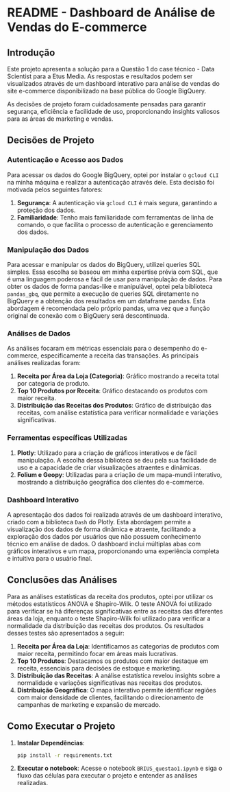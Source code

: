 # README - Dashboard de Análise de Vendas do E-commerce

## Introdução

Este projeto apresenta a solução para a Questão 1 do case técnico - Data Scientist para a Etus Media. As respostas e resultados podem ser visualizados através de um dashboard interativo para análise de vendas do site e-commerce disponibilizado na base pública do Google BigQuery.

As decisões de projeto foram cuidadosamente pensadas para garantir segurança, eficiência e facilidade de uso, proporcionando insights valiosos para as áreas de marketing e vendas.

## Decisões de Projeto

### Autenticação e Acesso aos Dados

Para acessar os dados do Google BigQuery, optei por instalar o `gcloud CLI` na minha máquina e realizar a autenticação através dele. Esta decisão foi motivada pelos seguintes fatores:

1. **Segurança**: A autenticação via `gcloud CLI` é mais segura, garantindo a proteção dos dados.
2. **Familiaridade**: Tenho mais familiaridade com ferramentas de linha de comando, o que facilita o processo de autenticação e gerenciamento dos dados.

### Manipulação dos Dados

Para acessar e manipular os dados do BigQuery, utilizei queries SQL simples. Essa escolha se baseou em minha expertise prévia com SQL, que é uma linguagem poderosa e fácil de usar para manipulação de dados. Para obter os dados de forma pandas-like e manipulável, optei pela biblioteca `pandas_gbq`, que permite a execução de queries SQL diretamente no BigQuery e a obtenção dos resultados em um dataframe pandas. Esta abordagem é recomendada pelo próprio pandas, uma vez que a função original de conexão com o BigQuery será descontinuada.

### Análises de Dados

As análises focaram em métricas essenciais para o desempenho do e-commerce, especificamente a receita das transações. As principais análises realizadas foram:

1. **Receita por Área da Loja (Categoria)**: Gráfico mostrando a receita total por categoria de produto.
2. **Top 10 Produtos por Receita**: Gráfico destacando os produtos com maior receita.
3. **Distribuição das Receitas dos Produtos**: Gráfico de distribuição das receitas, com análise estatística para verificar normalidade e variações significativas.

### Ferramentas específicas Utilizadas

1. **Plotly**: Utilizado para a criação de gráficos interativos e de fácil manipulação. A escolha dessa biblioteca se deu pela sua facilidade de uso e a capacidade de criar visualizações atraentes e dinâmicas.
2. **Folium e Geopy**: Utilizadas para a criação de um mapa-mundi interativo, mostrando a distribuição geográfica dos clientes do e-commerce.

### Dashboard Interativo

A apresentação dos dados foi realizada através de um dashboard interativo, criado com a biblioteca `Dash` do Plotly. Esta abordagem permite a visualização dos dados de forma dinâmica e atraente, facilitando a exploração dos dados por usuários que não possuem conhecimento técnico em análise de dados. O dashboard inclui múltiplas abas com gráficos interativos e um mapa, proporcionando uma experiência completa e intuitiva para o usuário final.

## Conclusões das Análises

Para as análises estatísticas da receita dos produtos, optei por utilizar os métodos estatísticos ANOVA e Shapiro-Wilk. O teste ANOVA foi utilizado para verificar se há diferenças significativas entre as receitas das diferentes áreas da loja, enquanto o teste Shapiro-Wilk foi utilizado para verificar a normalidade da distribuição das receitas dos produtos. Os resultados desses testes são apresentados a seguir:


1. **Receita por Área da Loja**: Identificamos as categorias de produtos com maior receita, permitindo focar em áreas mais lucrativas.
2. **Top 10 Produtos**: Destacamos os produtos com maior destaque em receita, essenciais para decisões de estoque e marketing.
3. **Distribuição das Receitas**: A análise estatística revelou insights sobre a normalidade e variações significativas nas receitas dos produtos.
4. **Distribuição Geográfica**: O mapa interativo permite identificar regiões com maior densidade de clientes, facilitando o direcionamento de campanhas de marketing e expansão de mercado.


## Como Executar o Projeto

1. **Instalar Dependências**:
   ```bash
   pip install -r requirements.txt
   
   ```
2. **Executar o notebook**:
   Acesse o notebook `BRIUS_questao1.ipynb` e siga o fluxo das células para executar o projeto e entender as análises realizadas.

